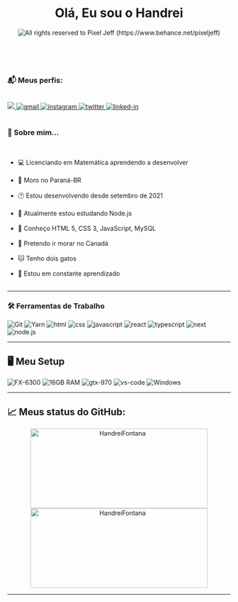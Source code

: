 <!--*************** Title ***************-->
<h1 align="center">
  Olá, Eu sou o Handrei
</h1>

<!--*************** Front cover ***************-->
<div align="center">
  <img alt="All rights reserved to Pixel Jeff (https://www.behance.net/pixeljeff)" src="https://mir-s3-cdn-cf.behance.net/project_modules/1400_opt_1/9afe0493484903.5e66500f8dea4.gif" />
</div>

<br/>

<p>
  <br />
  <br />
</p>

<!--*************** Contact ***************-->
<div>
  <h3>
    📬 Meus perfis:
  </h3>
  <br />
  <a href="#">
    <img 
      src="https://img.shields.io/badge/GitHub-100000?style=for-the-badge&logo=github&logoColor=white">
  </a>
  <a href="mailto:handreifontana@gmail.com">
    <img 
      src="https://img.shields.io/badge/Gmail-D14836?style=for-the-badge&amp;logo=Gmail&amp;logoColor=white" alt="gmail">
  </a>
  <a href="https://www.instagram.com/handrei.fontana/">
    <img 
      src="https://img.shields.io/badge/Instagram-E4405F?style=for-the-badge&amp;logo=instagram&amp;logoColor=white" 
      alt="instagram">
  </a>
  <a href="https://twitter.com/fontanahandrei">
    <img 
      src="https://img.shields.io/badge/Twitter-1DA1F2?style=for-the-badge&logo=twitter&logoColor=white" 
      alt="twitter">
  </a>
  <a href="https://www.linkedin.com/in/handreifontana/">
    <img 
      src="https://img.shields.io/badge/Linkedin-0077B5?style=for-the-badge&amp;logo=LinkedIn&amp;logoColor=white" 
      alt="linked-in">
  </a>
</div>

<br />
  
 <!--*************** About ***************-->
<h3>🚀 Sobre mim...</h3>
<br />
<div>
  <ul>
    <li>💻 Licenciando em Matemática aprendendo a desenvolver</li><br/>
    <li>📌 Moro no Paraná-BR</li><br/>
    <li>🕐 Estou desenvolvendo desde setembro de 2021</li><br/>
    <li>🔭 Atualmente estou estudando Node.js</li><br/>
    <li>🌱 Conheço HTML 5, CSS 3, JavaScript, MySQL</li><br/>
    <li>🍁 Pretendo ir morar no Canadá</li><br/>
    <li>🐱 Tenho dois gatos</li><br/>
    <li>📖 Estou em constante aprendizado</li><br/>
  </ul>
</div>

---

<!--*************** Ferramentas ***************-->
<h3>🛠️ Ferramentas de Trabalho</h3>
<div>
  <img 
    src="https://img.shields.io/badge/Git-F05032.svg?style=for-the-badge&logo=git&logoColor=white"
    alt="Git" />
  <img 
    src="https://img.shields.io/badge/Yarn-2C8EBB.svg?style=for-the-badge&logo=yarn&logoColor=white" 
    alt="Yarn" />
  <img 
    src="https://img.shields.io/badge/HTML5-E34F26?style=for-the-badge&amp;logo=html5&amp;logoColor=white" 
    alt="html">
  <img 
    src="https://img.shields.io/badge/CSS3-1572B6?style=for-the-badge&amp;logo=css3&amp;logoColor=white" 
    alt="css">
  <img 
    src="https://img.shields.io/badge/JavaScript-323330?style=for-the-badge&amp;logo=javascript&amp;logoColor=F7DF1E" 
    alt="javascript">
  <img 
    src="https://img.shields.io/badge/React-0D0627?style=for-the-badge&amp;logo=react&amp;logoColor=61DAFB" 
    alt="react">
  <img 
    src="https://img.shields.io/badge/TypeScript-3178C6?style=for-the-badge&amp;logo=typescript&amp;logoColor=white" 
    alt="typescript">
  <img 
    src="https://img.shields.io/badge/Next-000000?style=for-the-badge&amp;logo=nextdotjs&amp;logoColor=FFFFFF" 
    alt="next">
  <img
    src="https://img.shields.io/badge/Node.js-43853D?style=for-the-badge&logo=node.js&logoColor=white"
    alt="node.js">
</div>

---

<h2>🖥️ Meu Setup</h2>
<div>
  <img 
    src="https://img.shields.io/badge/R5-3600-0071C5?style=for-the-badge&amp;logo=amd&amp;logoColor=white" 
    alt="FX-6300">
  <img 
    src="https://img.shields.io/badge/16GB-RAM-0071C5?style=for-the-badge&amp;logo=memoria-ram&amp;logoColor=white" 
    alt="16GB RAM">
  <img 
    src="https://img.shields.io/badge/NVIDIA-GTX_970-76B900?style=for-the-badge&amp;logo=nvidia&amp;logoColor=white" 
    alt="gtx-970">
  <img 
    src="https://img.shields.io/badge/VS_Code-007ACC?style=for-the-badge&amp;logo=Visual-Studio-Code&amp;logoColor=white" 
    alt="vs-code">
  <img 
    src="https://img.shields.io/badge/Windows-0078D6?style=for-the-badge&logo=windows&logoColor=white" 
    alt="Windows">
</div>

---

<!--*************** Stats ***************-->
<h2>📈 <strong>Meus status do GitHub:</strong></h2>
<div align="center">
  <img 
    width="400" 
    height="180em" 
    src="https://github-readme-stats.vercel.app/api?username=HandreiFontana&theme=dark&show_icons=true" 
    alt="HandreiFontana"/>
  <img 
    width="400" 
    height="180em" 
    src="https://github-readme-stats.vercel.app/api/top-langs/?username=HandreiFontana&theme=dark&layout=compact" 
    alt="HandreiFontana" />
</div>

---
